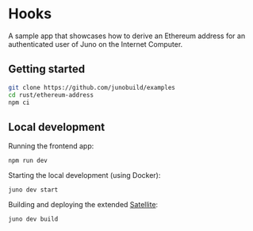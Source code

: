 # Hooks

A sample app that showcases how to derive an Ethereum address for an authenticated user of Juno on the Internet Computer.

## Getting started

```bash
git clone https://github.com/junobuild/examples
cd rust/ethereum-address
npm ci
```

## Local development

Running the frontend app:

```
npm run dev
```

Starting the local development (using Docker):

```
juno dev start
```

Building and deploying the extended [Satellite](src/satellite/src/lib.rs):

```
juno dev build
```
